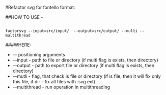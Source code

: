 #Refactor svg for fontello format:



##HOW TO USE - 

```
 
factorsvg --input=src/input/  --output=src/output/ --multi --multithread

```

###WHERE:

- -- positioning arguments
- --input - path to file or directory (if multi flag is exists, then directory)
- --output - path to export file or directory (if multi flag is exists, then directory)
- --mutli - flag, that check is file or directory (if is file, then it will fix only this file, if dir - fix all files with .svg ext)
- --multithread - run operation in multithreading